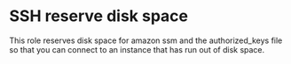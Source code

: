 SSH reserve disk space
======================

This role reserves disk space for amazon ssm and the authorized_keys file so that you can connect to an instance that has run out of disk space.
